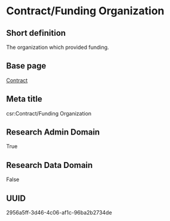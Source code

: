 # Contract/Funding Organization
## Short definition
The organization which provided funding.
## Base page
[Contract](../../Objects/Contract.md)
## Meta title
csr:Contract/Funding Organization
## Research Admin Domain
True
## Research Data Domain
False
## UUID
2956a5ff-3d46-4c06-af1c-96ba2b2734de

